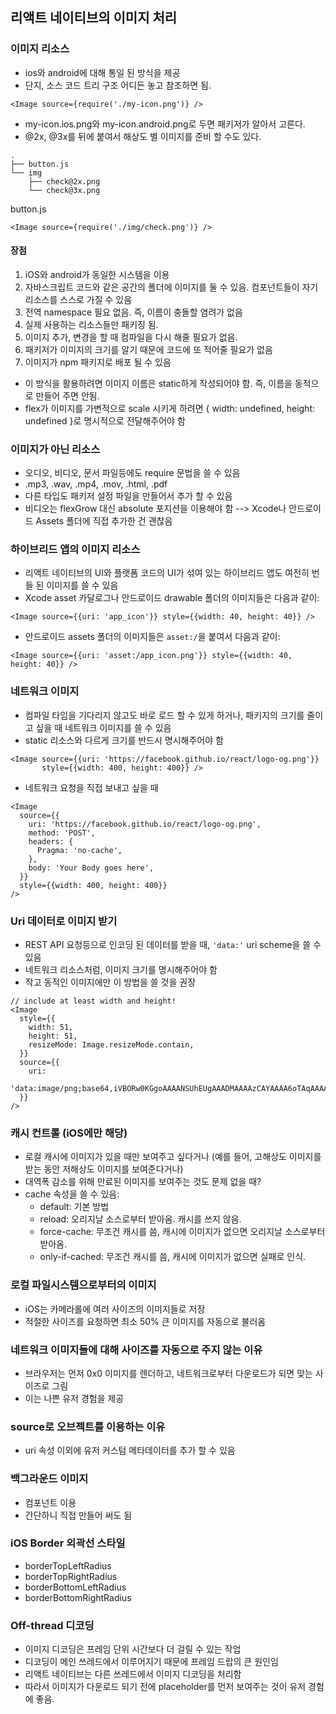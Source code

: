 ## 리액트 네이티브의 이미지 처리
### 이미지 리소스
- ios와 android에 대해 통일 된 방식을 제공
- 단지, 소스 코드 트리 구조 어디든 놓고 참조하면 됨.
```
<Image source={require('./my-icon.png')} />
```
- my-icon.ios.png와 my-icon.android.png로 두면 패키저가 알아서 고른다.
- @2x, @3x를 뒤에 붙여서 해상도 별 이미지를 준비 할 수도 있다.
```
.
├── button.js
└── img
    ├── check@2x.png
    └── check@3x.png
```
button.js
```
<Image source={require('./img/check.png')} />
```
#### 장점
1. iOS와 android가 동일한 시스템을 이용
2. 자바스크립트 코드와 같은 공간의 폴더에 이미지를 둘 수 있음. 컴포넌트들이 자기 리소스를 스스로 가질 수 있음
3. 전역 namespace 필요 없음. 즉, 이름이 충돌할 염려가 없음
4. 실제 사용하는 리소스들만 패키징 됨.
5. 이미지 추가, 변경을 할 때 컴파일을 다시 해줄 필요가 없음.
6. 패키저가 이미지의 크기를 알기 때문에 코드에 또 적어줄 필요가 없음
7. 이미지가 npm 패키지로 배포 될 수 있음
- 이 방식을 활용하려면 이미지 이름은 static하게 작성되어야 함. 즉, 이름을 동적으로 만들어 주면 안됨.
- flex가 이미지를 가변적으로 scale 시키게 하려면 { width: undefined, height: undefined }로 명시적으로 전달해주어야 함
### 이미지가 아닌 리소스
- 오디오, 비디오, 문서 파일등에도 require 문법을 쓸 수 있음
- .mp3, .wav, .mp4, .mov, .html, .pdf
- 다른 타입도 패키저 설정 파일을 만들어서 추가 할 수 있음
- 비디오는 flexGrow 대신 absolute 포지션을 이용해야 함 --> Xcode나 안드로이드 Assets 폴더에 직접 추가한 건 괜찮음
### 하이브리드 앱의 이미지 리소스
- 리액트 네이티브의 UI와 플랫폼 코드의 UI가 섞여 있는 하이브리드 앱도 여전히 번들 된 이미지를 쓸 수 있음
- Xcode asset 카달로그나 안드로이드 drawable 폴더의 이미지들은 다음과 같이:
```
<Image source={{uri: 'app_icon'}} style={{width: 40, height: 40}} />
```
- 안드로이드 assets 폴더의 이미지들은 `asset:/`을 붙여서 다음과 같이:
```
<Image source={{uri: 'asset:/app_icon.png'}} style={{width: 40, height: 40}} />
```
### 네트워크 이미지
- 컴파일 타임을 기다리지 않고도 바로 로드 할 수 있게 하거나, 패키지의 크기를 줄이고 싶을 때 네트워크 이미지를 쓸 수 있음
- static 리소스와 다르게 크기를 반드시 명시해주어야 함
```
<Image source={{uri: 'https://facebook.github.io/react/logo-og.png'}}
       style={{width: 400, height: 400}} />
```
- 네트워크 요청을 직접 보내고 싶을 때
```
<Image
  source={{
    uri: 'https://facebook.github.io/react/logo-og.png',
    method: 'POST',
    headers: {
      Pragma: 'no-cache',
    },
    body: 'Your Body goes here',
  }}
  style={{width: 400, height: 400}}
/>
```
### Uri 데이터로 이미지 받기
- REST API 요청등으로 인코딩 된 데이터를 받을 때, `'data:'` uri scheme을 쓸 수 있음
- 네트워크 리소스처럼, 이미지 크기를 명시해주어야 함
- 작고 동적인 이미지에만 이 방법을 쓸 것을 권장
```
// include at least width and height!
<Image
  style={{
    width: 51,
    height: 51,
    resizeMode: Image.resizeMode.contain,
  }}
  source={{
    uri:
      'data:image/png;base64,iVBORw0KGgoAAAANSUhEUgAAADMAAAAzCAYAAAA6oTAqAAAAEXRFWHRTb2Z0d2FyZQBwbmdjcnVzaEB1SfMAAABQSURBVGje7dSxCQBACARB+2/ab8BEeQNhFi6WSYzYLYudDQYGBgYGBgYGBgYGBgYGBgZmcvDqYGBgmhivGQYGBgYGBgYGBgYGBgYGBgbmQw+P/eMrC5UTVAAAAABJRU5ErkJggg==',
  }}
/>
```
### 캐시 컨트롤 (iOS에만 해당)
- 로컬 캐시에 이미지가 있을 때만 보여주고 싶다거나 (예를 들어, 고해상도 이미지를 받는 동안 저해상도 이미지를 보여준다거나)
- 대역폭 감소를 위해 만료된 이미지를 보여주는 것도 문제 없을 때?
- cache 속성을 쓸 수 있음:
	- default: 기본 방법
	- reload: 오리지날 소스로부터 받아옴. 캐시를 쓰지 않음.
	- force-cache: 무조건 캐시를 씀, 캐시에 이미지가 없으면 오리지날 소스로부터 받아옴.
	- only-if-cached: 무조건 캐시를 씀, 캐시에 이미지가 없으면 실패로 인식.
### 로컬 파일시스템으로부터의 이미지
- iOS는 카메라롤에 여러 사이즈의 이미지들로 저장
- 적절한 사이즈를 요청하면 최소 50% 큰 이미지를 자동으로 불러옴
### 네트워크 이미지들에 대해 사이즈를 자동으로 주지 않는 이유
- 브라우저는 먼저 0x0 이미지를 렌더하고, 네트워크로부터 다운로드가 되면 맞는 사이즈로 그림
- 이는 나쁜 유저 경험을 제공
### source로 오브젝트를 이용하는 이유
- uri 속성 이외에 유저 커스텀 메타데이터를 추가 할 수 있음
### 백그라운드 이미지
- <ImageBackground> 컴포넌트 이용
- 간단하니 직접 만들어 써도 됨
### iOS Border 외곽선 스타일
- borderTopLeftRadius
- borderTopRightRadius
- borderBottomLeftRadius
- borderBottomRightRadius
### Off-thread 디코딩
- 이미지 디코딩은 프레임 단위 시간보다 더 걸릴 수 있는 작업
- 디코딩이 메인 쓰레드에서 이루어지기 때문에 프레임 드랍의 큰 원인임
- 리액트 네이티브는 다른 쓰레드에서 이미지 디코딩을 처리함
- 따라서 이미지가 다운로드 되기 전에 placeholder를 먼저 보여주는 것이 유저 경험에 좋음.